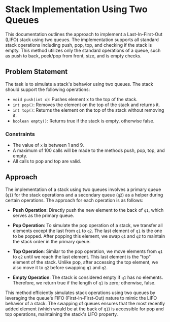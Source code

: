# Stack Implementation Using Two Queues

This documentation outlines the approach to implement a Last-In-First-Out (LIFO) stack using two queues. The implementation supports all standard stack operations including push, pop, top, and checking if the stack is empty. This method utilizes only the standard operations of a queue, such as push to back, peek/pop from front, size, and is empty checks.

## Problem Statement

The task is to simulate a stack's behavior using two queues. The stack should support the following operations:

- `void push(int x)`: Pushes element x to the top of the stack.
- `int pop()`: Removes the element on the top of the stack and returns it.
- `int top()`: Returns the element on the top of the stack without removing it.
- `boolean empty()`: Returns true if the stack is empty, otherwise false.

### Constraints

- The value of `x` is between 1 and 9.
- A maximum of 100 calls will be made to the methods push, pop, top, and empty.
- All calls to pop and top are valid.

## Approach

The implementation of a stack using two queues involves a primary queue (`q1`) for the stack operations and a secondary queue (`q2`) as a helper during certain operations. The approach for each operation is as follows:

- **Push Operation**: Directly push the new element to the back of `q1`, which serves as the primary queue.

- **Pop Operation**: To simulate the pop operation of a stack, we transfer all elements except the last from `q1` to `q2`. The last element of `q1` is the one to be popped. After popping this element, we swap `q1` and `q2` to maintain the stack order in the primary queue.

- **Top Operation**: Similar to the pop operation, we move elements from `q1` to `q2` until we reach the last element. This last element is the "top" element of the stack. Unlike pop, after accessing the top element, we also move it to `q2` before swapping `q1` and `q2`.

- **Empty Operation**: The stack is considered empty if `q1` has no elements. Therefore, we return true if the length of `q1` is zero; otherwise, false.

This method efficiently simulates stack operations using two queues by leveraging the queue's FIFO (First-In-First-Out) nature to mimic the LIFO behavior of a stack. The swapping of queues ensures that the most recently added element (which would be at the back of `q1`) is accessible for pop and top operations, maintaining the stack's LIFO property.
